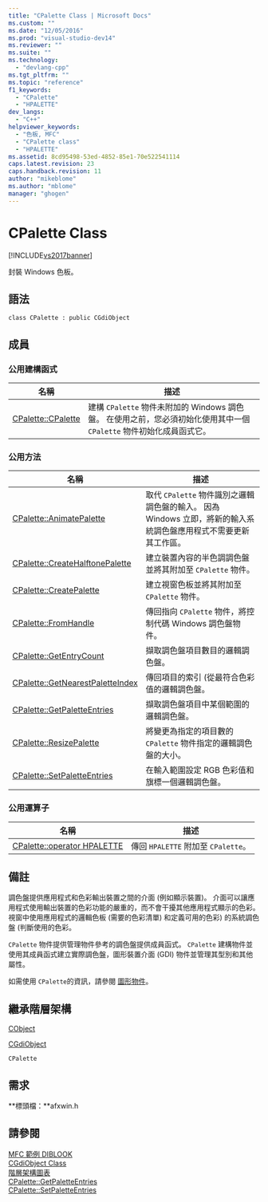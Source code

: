 ```yaml
---
title: "CPalette Class | Microsoft Docs"
ms.custom: ""
ms.date: "12/05/2016"
ms.prod: "visual-studio-dev14"
ms.reviewer: ""
ms.suite: ""
ms.technology: 
  - "devlang-cpp"
ms.tgt_pltfrm: ""
ms.topic: "reference"
f1_keywords: 
  - "CPalette"
  - "HPALETTE"
dev_langs: 
  - "C++"
helpviewer_keywords: 
  - "色板, MFC"
  - "CPalette class"
  - "HPALETTE"
ms.assetid: 8cd95498-53ed-4852-85e1-70e522541114
caps.latest.revision: 23
caps.handback.revision: 11
author: "mikeblome"
ms.author: "mblome"
manager: "ghogen"
---
```

# CPalette Class
[!INCLUDE[vs2017banner](../../assembler/inline/includes/vs2017banner.md)]

封裝 Windows 色板。  
  
## 語法  
  
```  
class CPalette : public CGdiObject  
```  
  
## 成員  
  
### 公用建構函式  
  
|名稱|描述|  
|--------|--------|  
|[CPalette::CPalette](../Topic/CPalette::CPalette.md)|建構 `CPalette` 物件未附加的 Windows 調色盤。  在使用之前，您必須初始化使用其中一個 `CPalette` 物件初始化成員函式它。|  
  
### 公用方法  
  
|名稱|描述|  
|--------|--------|  
|[CPalette::AnimatePalette](../Topic/CPalette::AnimatePalette.md)|取代 `CPalette` 物件識別之邏輯調色盤的輸入。  因為 Windows 立即，將新的輸入系統調色盤應用程式不需要更新其工作區。|  
|[CPalette::CreateHalftonePalette](../Topic/CPalette::CreateHalftonePalette.md)|建立裝置內容的半色調調色盤並將其附加至 `CPalette` 物件。|  
|[CPalette::CreatePalette](../Topic/CPalette::CreatePalette.md)|建立視窗色板並將其附加至 `CPalette` 物件。|  
|[CPalette::FromHandle](../Topic/CPalette::FromHandle.md)|傳回指向 `CPalette` 物件，將控制代碼 Windows 調色盤物件。|  
|[CPalette::GetEntryCount](../Topic/CPalette::GetEntryCount.md)|擷取調色盤項目數目的邏輯調色盤。|  
|[CPalette::GetNearestPaletteIndex](../Topic/CPalette::GetNearestPaletteIndex.md)|傳回項目的索引 \(從最符合色彩值的邏輯調色盤。|  
|[CPalette::GetPaletteEntries](../Topic/CPalette::GetPaletteEntries.md)|擷取調色盤項目中某個範圍的邏輯調色盤。|  
|[CPalette::ResizePalette](../Topic/CPalette::ResizePalette.md)|將變更為指定的項目數的 `CPalette` 物件指定的邏輯調色盤的大小。|  
|[CPalette::SetPaletteEntries](../Topic/CPalette::SetPaletteEntries.md)|在輸入範圍設定 RGB 色彩值和旗標一個邏輯調色盤。|  
  
### 公用運算子  
  
|名稱|描述|  
|--------|--------|  
|[CPalette::operator HPALETTE](../Topic/CPalette::operator%20HPALETTE.md)|傳回 `HPALETTE` 附加至 `CPalette`。|  
  
## 備註  
 調色盤提供應用程式和色彩輸出裝置之間的介面 \(例如顯示裝置\)。  介面可以讓應用程式使用輸出裝置的色彩功能的嚴重的，而不會干擾其他應用程式顯示的色彩。   視窗中使用應用程式的邏輯色板 \(需要的色彩清單\) 和定義可用的色彩\) 的系統調色盤 \(判斷使用的色彩。  
  
 `CPalette` 物件提供管理物件參考的調色盤提供成員函式。  `CPalette` 建構物件並使用其成員函式建立實際調色盤，圖形裝置介面 \(GDI\) 物件並管理其型別和其他屬性。  
  
 如需使用 `CPalette`的資訊，請參閱 [圖形物件](../../mfc/graphic-objects.md)。  
  
## 繼承階層架構  
 [CObject](../../mfc/reference/cobject-class.md)  
  
 [CGdiObject](../../mfc/reference/cgdiobject-class.md)  
  
 `CPalette`  
  
## 需求  
 **標頭檔：**afxwin.h  
  
## 請參閱  
 [MFC 範例 DIBLOOK](../../top/visual-cpp-samples.md)   
 [CGdiObject Class](../../mfc/reference/cgdiobject-class.md)   
 [階層架構圖表](../../mfc/hierarchy-chart.md)   
 [CPalette::GetPaletteEntries](../Topic/CPalette::GetPaletteEntries.md)   
 [CPalette::SetPaletteEntries](../Topic/CPalette::SetPaletteEntries.md)